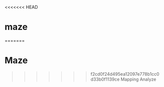 <<<<<<< HEAD
# maze
=======
# Maze
>>>>>>> f2cd0f24d495ea12097e778b1cc0d33b0f1139ce
Mapping Analyze
